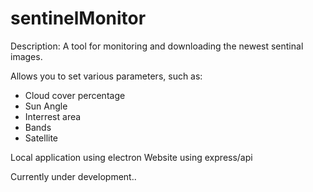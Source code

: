 # sentinelMonitor

Description:
A tool for monitoring and downloading the newest sentinal images.

Allows you to set various parameters, such as:
  * Cloud cover percentage
  * Sun Angle
  * Interrest area
  * Bands
  * Satellite

Local application using electron
Website using express/api

Currently under development..
